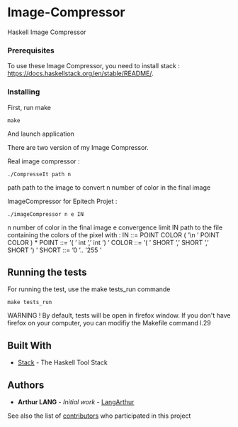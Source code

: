 # Image-Compressor

Haskell Image Compressor

### Prerequisites

To use these Image Compressor, you need to install stack : https://docs.haskellstack.org/en/stable/README/.

### Installing

First, run make

```
make
```

And launch application

There are two version of my Image Compressor.

Real image compressor : 
    
```
./CompresseIt path n
```
path    path to the image to convert
n       number of color in the final image


ImageCompressor for Epitech Projet : 
```
./imageCompressor n e IN
```
       
n   number of color in the final image
e   convergence limit
IN  path to the file containing the colors of the pixel
    with :
    IN ::= POINT COLOR ( ’\n ’ POINT COLOR ) *
    POINT ::= ’( ’ int ’,’ int ’) ’
    COLOR ::= ’( ’ SHORT ’,’ SHORT ’,’ SHORT ’) ’
    SHORT ::= ’0 ’.. ’255 ’


## Running the tests

For running the test, use the make tests_run commande
```
make tests_run
```

WARNING !
By default, tests will be open in firefox window.
If you don't have firefox on your computer, you can modifiy the Makefile command l.29

## Built With

* [Stack](https://docs.haskellstack.org/en/stable/README/) - The Haskell Tool Stack

## Authors

* **Arthur LANG** - *Initial work* - [LangArthur](https://github.com/LangArthur)

See also the list of [contributors](https://github.com/LangArthur/Image-Compressor/graphs/contributors) who participated in this project